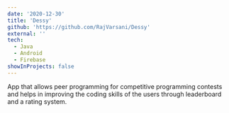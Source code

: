 ```yaml
---
date: '2020-12-30'
title: 'Dessy'
github: 'https://github.com/RajVarsani/Dessy'
external: ''
tech:
  - Java
  - Android
  - Firebase
showInProjects: false
---
```


App that allows peer programming for competitive programming contests and helps in improving the coding skills of the users through leaderboard and a rating system.
